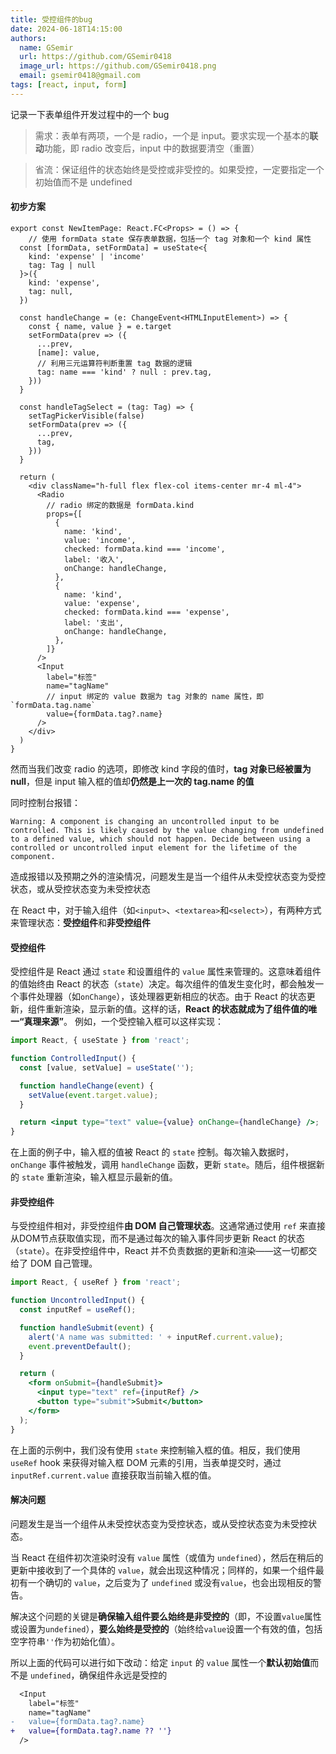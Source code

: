```yaml
---
title: 受控组件的bug
date: 2024-06-18T14:15:00
authors:
  name: GSemir
  url: https://github.com/GSemir0418
  image_url: https://github.com/GSemir0418.png
  email: gsemir0418@gmail.com
tags: [react, input, form]
---
```


记录一下表单组件开发过程中的一个 bug

> 需求：表单有两项，一个是 radio，一个是 input。要求实现一个基本的**联动**功能，即 radio 改变后，input 中的数据要清空（重置）

> 省流：保证组件的状态始终是受控或非受控的。如果受控，一定要指定一个初始值而不是 undefined

#### 初步方案

```tsx
export const NewItemPage: React.FC<Props> = () => {
	// 使用 formData state 保存表单数据，包括一个 tag 对象和一个 kind 属性
  const [formData, setFormData] = useState<{
    kind: 'expense' | 'income'
    tag: Tag | null
  }>({
    kind: 'expense',
    tag: null,
  })

  const handleChange = (e: ChangeEvent<HTMLInputElement>) => {
    const { name, value } = e.target
    setFormData(prev => ({
      ...prev,
      [name]: value,
      // 利用三元运算符判断重置 tag 数据的逻辑
      tag: name === 'kind' ? null : prev.tag,
    }))
  }

  const handleTagSelect = (tag: Tag) => {
    setTagPickerVisible(false)
    setFormData(prev => ({
      ...prev,
      tag,
    }))
  }

  return (
    <div className="h-full flex flex-col items-center mr-4 ml-4">
      <Radio
        // radio 绑定的数据是 formData.kind
        props={[
          {
            name: 'kind',
            value: 'income',
            checked: formData.kind === 'income',
            label: '收入',
            onChange: handleChange,
          },
          {
            name: 'kind',
            value: 'expense',
            checked: formData.kind === 'expense',
            label: '支出',
            onChange: handleChange,
          },
        ]}
      />
      <Input
        label="标签"
        name="tagName"
        // input 绑定的 value 数据为 tag 对象的 name 属性，即 `formData.tag.name`
        value={formData.tag?.name}
      />   
    </div>
  )
}
```

然而当我们改变 radio 的选项，即修改 kind 字段的值时，**tag 对象已经被置为 null**，但是 input 输入框的值却**仍然是上一次的 tag.name 的值**

同时控制台报错：

```
Warning: A component is changing an uncontrolled input to be controlled. This is likely caused by the value changing from undefined to a defined value, which should not happen. Decide between using a controlled or uncontrolled input element for the lifetime of the component. 
```

造成报错以及预期之外的渲染情况，问题发生是当一个组件从未受控状态变为受控状态，或从受控状态变为未受控状态

在 React 中，对于输入组件（如`<input>`、`<textarea>`和`<select>`），有两种方式来管理状态：**受控组件**和**非受控组件**

#### 受控组件

受控组件是 React 通过 `state` 和设置组件的 `value` 属性来管理的。这意味着组件的值始终由 React 的状态（`state`）决定。每次组件的值发生变化时，都会触发一个事件处理器（如`onChange`），该处理器更新相应的状态。由于 React 的状态更新，组件重新渲染，显示新的值。这样的话，**React 的状态就成为了组件值的唯一“真理来源”**。 例如，一个受控输入框可以这样实现：

```jsx
import React, { useState } from 'react';

function ControlledInput() {
  const [value, setValue] = useState('');

  function handleChange(event) {
    setValue(event.target.value);
  }

  return <input type="text" value={value} onChange={handleChange} />;
}
```

在上面的例子中，输入框的值被 React 的 `state` 控制。每次输入数据时，`onChange` 事件被触发，调用 `handleChange` 函数，更新 `state`。随后，组件根据新的 `state` 重新渲染，输入框显示最新的值。

#### 非受控组件

与受控组件相对，非受控组件**由 DOM 自己管理状态**。这通常通过使用 `ref` 来直接从DOM节点获取值实现，而不是通过每次的输入事件同步更新 React 的状态（`state`）。在非受控组件中，React 并不负责数据的更新和渲染——这一切都交给了 DOM 自己管理。

```jsx
import React, { useRef } from 'react';

function UncontrolledInput() {
  const inputRef = useRef();

  function handleSubmit(event) {
    alert('A name was submitted: ' + inputRef.current.value);
    event.preventDefault();
  }

  return (
    <form onSubmit={handleSubmit}>
      <input type="text" ref={inputRef} />
      <button type="submit">Submit</button>
    </form>
  );
}
```

在上面的示例中，我们没有使用 `state` 来控制输入框的值。相反，我们使用 `useRef` hook 来获得对输入框 DOM 元素的引用，当表单提交时，通过 `inputRef.current.value` 直接获取当前输入框的值。

#### 解决问题

问题发生是当一个组件从未受控状态变为受控状态，或从受控状态变为未受控状态。

当 React 在组件初次渲染时没有 `value` 属性（或值为 `undefined`），然后在稍后的更新中接收到了一个具体的 `value`，就会出现这种情况；同样的，如果一个组件最初有一个确切的 `value`，之后变为了 `undefined` 或没有`value`，也会出现相反的警告。

解决这个问题的关键是**确保输入组件要么始终是非受控的**（即，不设置`value`属性或设置为`undefined`），**要么始终是受控的**（始终给`value`设置一个有效的值，包括空字符串`''`作为初始化值）。

所以上面的代码可以进行如下改动：给定 `input` 的 `value` 属性一个**默认初始值**而不是 `undefined`，确保组件永远是受控的

```diff
  <Input
    label="标签"
    name="tagName"
-   value={formData.tag?.name}
+   value={formData.tag?.name ?? ''}
  />  
```
